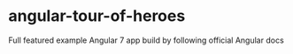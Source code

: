 # angular-tour-of-heroes
Full featured example Angular 7 app build by following official Angular docs 
